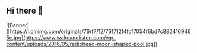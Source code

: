 ## Hi there 👋
![Banner]([https://i.pinimg.com/originals/76/f7/12/76f712f4fcf7054f6bd7c8924169465c.jpg](https://www.wakeandlisten.com/wp-content/uploads/2016/05/radiohead-moon-shaped-pool.jpg])
<!--
**Mauro-Carcamo/Mauro-Carcamo** is a ✨ _special_ ✨ repository because its `README.md` (this file) appears on your GitHub profile.

Here are some ideas to get you started:

- 🔭 I’m currently working on ...
- 🌱 I’m currently learning ...
- 👯 I’m looking to collaborate on ...
- 🤔 I’m looking for help with ...
- 💬 Ask me about ...
- 📫 How to reach me: ...
- 😄 Pronouns: ...
- ⚡ Fun fact: ...
-->
